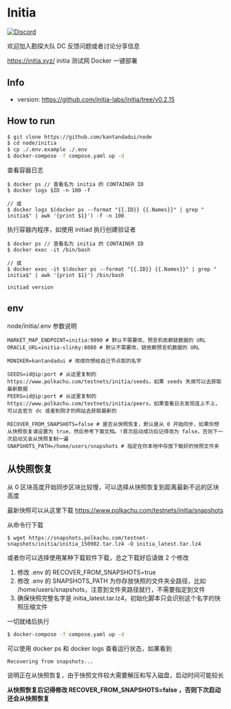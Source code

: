 # Initia

[![Discord](https://img.shields.io/discord/1229140544102338670?color=7289DA&logo=discord&logoColor=white)](https://discord.gg/hZXXnnpJv8)

欢迎加入勘探大队 DC 反馈问题或者讨论分享信息

https://initia.xyz/ initia 测试网 Docker 一键部署

## Info

- version: https://github.com/initia-labs/initia/tree/v0.2.15

## How to run

```sh
$ git clone https://github.com/kantandadui/node
$ cd node/initia
$ cp ./.env.example ./.env
$ docker-compose -f compose.yaml up -d
```

查看容器日志

```
$ docker ps // 查看名为 initia 的 CONTAINER ID
$ docker logs $ID -n 100 -f

// 或
$ docker logs $(docker ps --format "{{.ID}} {{.Names}}" | grep " initia$" | awk '{print $1}') -f -n 100
```

执行容器内程序，如使用 initiad 执行创建验证者

```
$ docker ps // 查看名为 initia 的 CONTAINER ID
$ docker exec -it /bin/bash

// 或
$ docker exec -it $(docker ps --format "{{.ID}} {{.Names}}" | grep " initia$" | awk '{print $1}') /bin/bash

initiad version
```

## env

node/initia/.env 参数说明

```env
MARKET_MAP_ENDPOINT=initia:9090 # 默认不需要改，预言机依赖链数据的 URL
ORACLE_URL=initia-slinky:8080 # 默认不需要改，链依赖预言机数据的 URL

MONIKER=kantandadui # 改成你想给自己节点取的名字

SEEDS=id@ip:port # 从这里复制的 https://www.polkachu.com/testnets/initia/seeds，如果 seeds 失效可以去获取最新数据
PEERS=id@ip:port # 从这里复制的 https://www.polkachu.com/testnets/initia/peers，如果查看日志发现连上不上，可以去官方 dc 或者到刚才的网站去获取最新的

RECOVER_FROM_SNAPSHOTS=false # 是否从快照恢复，默认是从 0 开始同步，如果你想从快照恢复请设置为 true，然后参考下面文档。!首次启动成功后记得改为 false，否则下一次启动又会从快照复制一遍
SNAPSHOTS_PATH=/home/users/snapshots # 指定在你本地中存放下载好的快照文件夹
```

## 从快照恢复

从 0 区块高度开始同步区块比较慢，可以选择从快照恢复到距离最新不远的区块高度

最新快照可以从这里下载 https://www.polkachu.com/testnets/initia/snapshots

从命令行下载

```
$ wget https://snapshots.polkachu.com/testnet-snapshots/initia/initia_150902.tar.lz4 -O initia_latest.tar.lz4
```

或者你可以选择使用某种下载软件下载，总之下载好后请做 2 个修改

1. 修改 .env 的 RECOVER_FROM_SNAPSHOTS=true
2. 修改 .env 的 SNAPSHOTS_PATH 为你存放快照的文件夹全路径，比如 /home/users/snapshots，注意到文件夹路径就行，不需要指定到文件
3. 确保快照完整名字是 initia_latest.tar.lz4，初始化脚本只会识别这个名字的快照压缩文件

一切就绪后执行

```sh
$ docker-compose -f compose.yaml up -d
```

可以使用 docker ps 和 docker logs 查看运行状态，如果看到

```
Recovering from snapshots...
```

说明正在从快照恢复，由于快照文件较大需要解压和写入磁盘，启动时间可能较长

**从快照恢复后记得修改 RECOVER_FROM_SNAPSHOTS=false ，否则下次启动还会从快照恢复**
